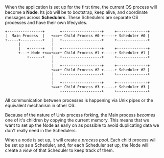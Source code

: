 When the application is set up for the first time, the current OS process
will become a __Node__. Its job will be to bootstrap, keep alive, and
coordinate messages across __Schedulers__. These Schedulers are separate OS
processes and have their own lifecycles.

```
+----------------+       +------------------+     +--------------+
|  Main Process  |   +==>+ Child Process #0 +-----+ Scheduler #0 |
+-----+----------+   |   +------------------+     +--------------+
      |              |
      |   +------+   |   +------------------+     +--------------+
      +---+ Node +<==+==>+ Child Process #1 +-----+ Scheduler #1 |
          +------+   |   +------------------+     +--------------+
                     |
                     |   +------------------+     +--------------+
                     +==>+ Child Process #2 +-----+ Scheduler #2 |
                     |   +------------------+     +--------------+
                     |
                     |   +------------------+     +--------------+
                     +==>+ Child Process #3 +-----+ Scheduler #3 |
                         +------------------+     +--------------+

```

All communication between processes is happening via Unix pipes or the
equivalent mechanism in other OS.

Because of the nature of Unix process forking, the Main process _becomes_ one
of it's children by copying the current memory. This means that we want to set
up the Node as early on as possible to avoid duplicating data we don't really
need in the Schedulers.

When a node is set up, it will create a _process pool_. Each child process will
be set up as a Scheduler, and, for each Scheduler set up, the Node will create
a _view_ of that Scheduler to keep track of them.

